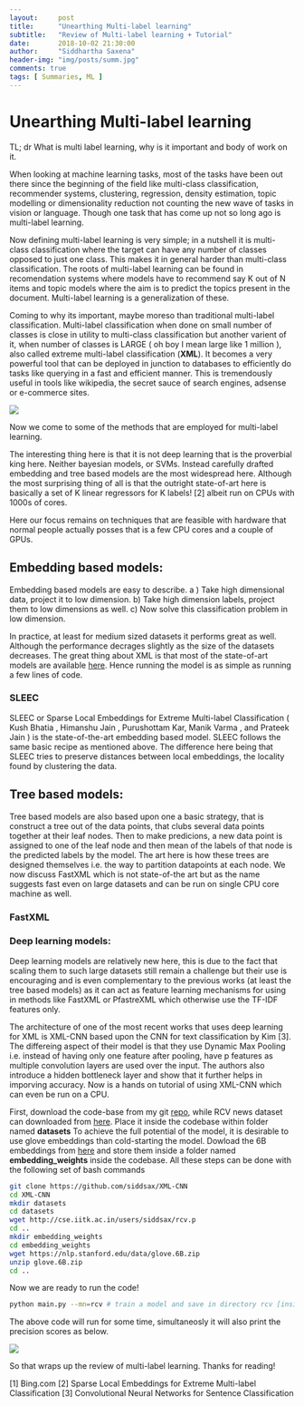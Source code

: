 ```yaml
---
layout:     post
title:      "Unearthing Multi-label learning"
subtitle:   "Review of Multi-label learning + Tutorial"
date:       2018-10-02 21:30:00
author:     "Siddhartha Saxena"
header-img: "img/posts/summ.jpg"
comments: true
tags: [ Summaries, ML ]
--- 
```


# Unearthing Multi-label learning

TL; dr What is multi label learning, why is it important and body of work on it.

When looking at machine learning tasks, most of the tasks have been out there since the beginning of the field like multi-class classification, recommender systems, clustering, regression, density estimation, topic modelling or dimensionality reduction not counting the new wave of tasks in vision or language. Though one task that has come up not so long ago is multi-label learning.

Now defining multi-label learning is very simple; in a nutshell it is multi-class classification where the target can have any number of classes opposed to just one class. This makes it in general harder than multi-class classification. The roots of multi-label learning can be found in recomendation systems where models have to recommend say K out of N items and topic models where the aim is to predict the topics present in the document. Multi-label learning is a generalization of these.

Coming to why its important, maybe moreso than traditional multi-label classification. Multi-label classification when done on small number of classes is close in utility to multi-class classification but another varient of it, when number of classes is LARGE ( oh boy I mean large like 1 million ), also called extreme multi-label classification (**XML**). It becomes a very powerful tool that can be deployed in junction to databases to efficiently do tasks like querying in a fast and efficient manner. This is tremendously useful in tools like wikipedia, the secret sauce of search engines, adsense or e-commerce sites. 

![](http://siddharthasaxena.com/blogImgs/bing.png)  

Now we come to some of the methods that are employed for multi-label learning.

The interesting thing here is that it is not deep learning that is the proverbial king here. Neither bayesian models, or SVMs. Instead carefully drafted embedding and tree based models are the most widespread here. Although the most surprising thing of all is that the outright state-of-art here is basically a set of K linear regressors for K labels! [2] albeit run on CPUs with 1000s of cores. 

Here our focus remains on techniques that are feasible with hardware that normal people actually posses that is a few CPU cores and a couple of GPUs.

## Embedding based models:

Embedding based models are easy to describe. a ) Take high dimensional data, project it to low dimension. b) Take high dimension labels, project them to low dimensions as well. c) Now solve this classification problem in low dimension. 

In practice, at least for medium sized datasets it performs great as well. Although the performance decrages slightly as the size of the datasets decreases. The great thing about XML is that most of the state-of-art models are available [here](http://manikvarma.org/downloads/XC/XMLRepository.html). Hence running the model is as simple as running a few lines of code. 

### SLEEC
SLEEC or Sparse Local Embeddings for Extreme Multi-label Classification ( Kush Bhatia , Himanshu Jain , Purushottam Kar, Manik Varma , and Prateek Jain ) is the state-of-the-art embedding based model. SLEEC follows the same basic recipe as mentioned above. The difference here being that SLEEC tries to preserve distances between local embeddings, the locality found by clustering the data. 

## Tree based models:

Tree based models are also based upon one a basic strategy, that is construct a tree out of the data points, that clubs several data points together at their leaf nodes. Then to make predicions, a new data point is assigned to one of the leaf node and then mean of the labels of that node is the predicted labels by the model. The art here is how these trees are designed themselves i.e. the way to partition datapoints at each node.  We now discuss FastXML which is not state-of-the art but as the name suggests fast even on large datasets and can be run on single CPU core machine as well.

### FastXML

### Deep learning models:

Deep learning models are relatively new here, this is due to the fact that scaling them to such large datasets still remain a challenge but their use is encouraging and is even complementary to the previous works (at least the tree based models) as it can act as feature learning mechanisms for using in methods like FastXML or PfastreXML which otherwise use the TF-IDF features only.

The architecture of one of the most recent works that uses deep learning for XML is XML-CNN based upon the CNN for text classification by Kim [3]. The differeing aspect of their model is that they use Dynamic Max Pooling i.e. instead of having only one feature after pooling, have p features as multiple convolution layers are used over the input. The authors also introduce a hidden bottleneck layer and show that it further helps in imporving accuracy. Now is a hands on tutorial of using XML-CNN which can even be run on a CPU.
 
First, download the code-base from my git [repo](https://github.com/siddsax/XML-CNN), while RCV news dataset can downloaded from [here](http://cse.iitk.ac.in/users/siddsax/rcv.p). Place it inside the codebase within folder named **datasets** To achieve the full potential of the model, it is desirable to use glove embeddings than cold-starting the model. Dowload the 6B embeddings from [here](https://nlp.stanford.edu/data/glove.6B.zip) and store them inside a folder named **embedding_weights** inside the codebase.
All these steps can be done with the following set of bash commands
```bash
git clone https://github.com/siddsax/XML-CNN
cd XML-CNN
mkdir datasets
cd datasets
wget http://cse.iitk.ac.in/users/siddsax/rcv.p
cd ..
mkdir embedding_weights
cd embedding_weights
wget https://nlp.stanford.edu/data/glove.6B.zip
unzip glove.6B.zip
cd ..
```
Now we are ready to run the code!
```bash
python main.py --mn=rcv # train a model and save in directory rcv [inside saved_models]
```
The above code will run for some time, simultaneosly it will also print the precision scores as below.

![](http://siddharthasaxena.com/blogimgs/p1.png)

So that wraps up the review of multi-label learning. Thanks for reading!

[1] Bing.com
[2] Sparse Local Embeddings for Extreme Multi-label Classification
[3] Convolutional Neural Networks for Sentence Classification